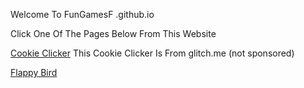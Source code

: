 Welcome To FunGamesF .github.io

Click One Of The Pages Below From This Website

 <a href="https://cookieclickerq.glitch.me" target="_blank">Cookie Clicker</a>
 This Cookie Clicker Is From glitch.me (not sponsored)
 
 <a href="https://fungamesf.github.io/flappybird/" target="_blank">Flappy Bird</a>
